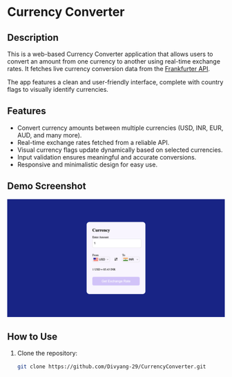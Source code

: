 # Currency Converter

## Description
This is a web-based Currency Converter application that allows users to convert an amount from one currency to another using real-time exchange rates. It fetches live currency conversion data from the [Frankfurter API](https://www.frankfurter.app/).

The app features a clean and user-friendly interface, complete with country flags to visually identify currencies.

## Features
- Convert currency amounts between multiple currencies (USD, INR, EUR, AUD, and many more).
- Real-time exchange rates fetched from a reliable API.
- Visual currency flags update dynamically based on selected currencies.
- Input validation ensures meaningful and accurate conversions.
- Responsive and minimalistic design for easy use.

## Demo Screenshot
![Calculator Screenshot](images/Screenshot.png)

## How to Use
1. Clone the repository:
   ```bash
   git clone https://github.com/Divyang-29/CurrencyConverter.git
